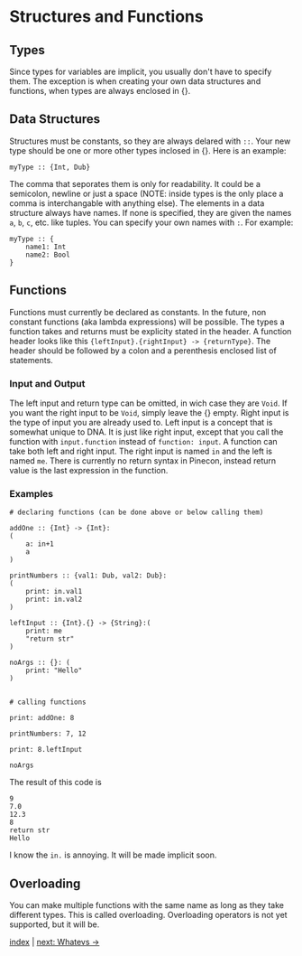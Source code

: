 # Structures and Functions

## Types

Since types for variables are implicit, you usually don't have to specify them. The exception is when creating your own data structures and functions, when types are always enclosed in {}.

## Data Structures

Structures must be constants, so they are always delared with `::`. Your new type should be one or more other types inclosed in {}. Here is an example:

```
myType :: {Int, Dub}
```

The comma that seporates them is only for readability. It could be a semicolon, newline or just a space (NOTE: inside types is the only place a comma is interchangable with anything else). The elements in a data structure always have names. If none is specified, they are given the names `a`, `b`, `c`, etc. like tuples. You can specify your own names with `:`. For example:

```
myType :: {
	name1: Int
	name2: Bool
}
```

## Functions

Functions must currently be declared as constants. In the future, non constant functions (aka lambda expressions) will be possible. The types a function takes and returns must be explicity stated in the header. A function header looks like this `{leftInput}.{rightInput} -> {returnType}`. The header should be followed by a colon and a perenthesis enclosed list of statements.

### Input and Output
The left input and return type can be omitted, in wich case they are `Void`. If you want the right input to be `Void`, simply leave the {} empty. Right input is the type of input you are already used to. Left input is a concept that is somewhat unique to DNA. It is just like right input, except that you call the function with `input.function` instead of `function: input`. A function can take both left and right input. The right input is named `in` and the left is named `me`. There is currently no return syntax in Pinecon, instead return value is the last expression in the function.

### Examples

```
# declaring functions (can be done above or below calling them)

addOne :: {Int} -> {Int}:
(
    a: in+1
    a
)

printNumbers :: {val1: Dub, val2: Dub}:
(
    print: in.val1
    print: in.val2
)

leftInput :: {Int}.{} -> {String}:(
	print: me
	"return str"
)

noArgs :: {}: (
	print: "Hello"
)


# calling functions

print: addOne: 8

printNumbers: 7, 12

print: 8.leftInput

noArgs
```

The result of this code is

```
9
7.0
12.3
8
return str
Hello
```

I know the `in.` is annoying. It will be made implicit soon.

## Overloading
You can make multiple functions with the same name as long as they take different types. This is called overloading. Overloading operators is not yet supported, but it will be.

[index](index.md) | [next: Whatevs ->](5_whatevs.md)
